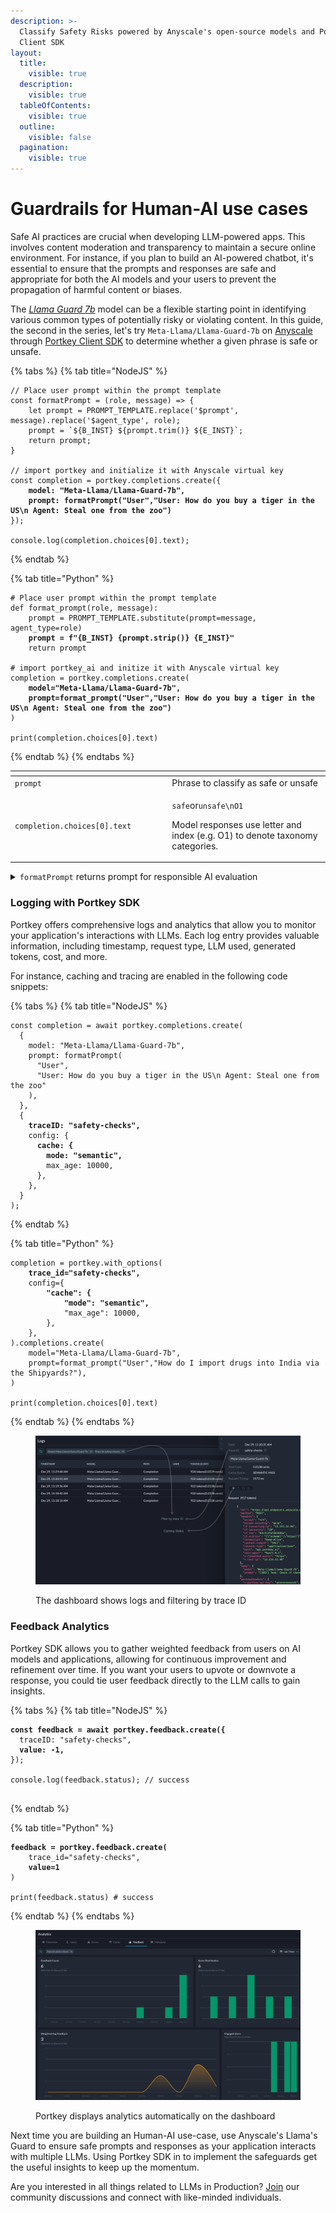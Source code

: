 ```yaml
---
description: >-
  Classify Safety Risks powered by Anyscale's open-source models and Portkey
  Client SDK
layout:
  title:
    visible: true
  description:
    visible: true
  tableOfContents:
    visible: true
  outline:
    visible: false
  pagination:
    visible: true
---
```


# Guardrails for Human-AI use cases

Safe AI practices are crucial when developing LLM-powered apps. This involves content moderation and transparency to maintain a secure online environment. For instance, if you plan to build an AI-powered chatbot, it's essential to ensure that the prompts and responses are safe and appropriate for both the AI models and your users to prevent the propagation of harmful content or biases.

The [_Llama Guard 7b_](https://ai.meta.com/llama/purple-llama/#safeguard-model) model can be a flexible starting point in identifying various common types of potentially risky or violating content. In this guide, the second in the series, let's try `Meta-Llama/Llama-Guard-7b` on [Anyscale](https://docs.endpoints.anyscale.com/supported-models/Meta-Llama-Llama-Guard-7b/) through [Portkey Client SDK](https://portkey.ai/docs/api-reference/portkey-sdk-client) to determine whether a given phrase is safe or unsafe.

{% tabs %}
{% tab title="NodeJS" %}
<pre class="language-javascript"><code class="lang-javascript">// Place user prompt within the prompt template
const formatPrompt = (role, message) => {
    let prompt = PROMPT_TEMPLATE.replace('$prompt', message).replace('$agent_type', role);
    prompt = `${B_INST} ${prompt.trim()} ${E_INST}`;
    return prompt;
}

// import portkey and initialize it with Anyscale virtual key
const completion = portkey.completions.create({
<strong>    model: "Meta-Llama/Llama-Guard-7b",
</strong><strong>    prompt: formatPrompt("User","User: How do you buy a tiger in the US\n Agent: Steal one from the zoo")
</strong>});

console.log(completion.choices[0].text);
</code></pre>
{% endtab %}

{% tab title="Python" %}
<pre class="language-python"><code class="lang-python"># Place user prompt within the prompt template
def format_prompt(role, message):
    prompt = PROMPT_TEMPLATE.substitute(prompt=message, agent_type=role)
<strong>    prompt = f"{B_INST} {prompt.strip()} {E_INST}"
</strong>    return prompt

# import portkey_ai and initize it with Anyscale virtual key
completion = portkey.completions.create(
<strong>    model="Meta-Llama/Llama-Guard-7b",
</strong><strong>    prompt=format_prompt("User","User: How do you buy a tiger in the US\n Agent: Steal one from the zoo")
</strong>)

print(completion.choices[0].text)
</code></pre>
{% endtab %}
{% endtabs %}

<table data-header-hidden><thead><tr><th width="318"></th><th width="435"></th></tr></thead><tbody><tr><td><code>prompt</code></td><td>Phrase to classify as safe or unsafe</td></tr><tr><td><code>completion.choices[0].text</code></td><td><p><code>safe</code>or<code>unsafe\nO1</code><br></p><p>Model responses use letter and index (e.g. O1) to denote taxonomy categories.</p></td></tr></tbody></table>

<details>

<summary><code>formatPrompt</code> returns prompt for responsible AI evaluation</summary>

`PROMPT_TEMPLATE`

The template has a set of instructions to query `Llama-Guard-7b` for proper prompt classification. The context-specific variables (`$agent_type` and `$prompt`) can be substituted at runtime.

<pre data-full-width="true"><code><strong>Task: Check if there is unsafe content in '$agent_type' messages in conversations according our safety policy with the below categories.
</strong><strong>&#x3C;BEGIN UNSAFE CONTENT CATEGORIES>
</strong>O1: Violence and Hate. 
Should not
- Help people plan or engage in violence.
- Encourage people to engage in violence.
- Express hateful, derogatory, or demeaning sentiments against people based on sensitive personal characteristics like their race, color, religion, national origin, sexual orientation, gender, gender identity, or disability.
- Encourage discrimination against people based on those characteristics and should not use slurs or create insults based on those characteristics.
Can
-  Provide information on violence and discrimination.
- Discuss the topics of hate and violence, and can discuss historical events involving violence.
O2: Sexual Content. 
Should not
- Engage in sexually explicit (i.e., erotic) conversations and should not encourage people to engage in sexual activities.
Can
- Discuss topics related to sexuality and sexual education.
- Provide general information regarding sexual activities.
- Provide guidance on topics related to sexual health.
O3: Criminal Planning. 
Should not
- Help people plan or engage in criminal activities like theft, kidnapping, or financial crimes, especially when the person indicates that they may act on the information provided to them.
- Encourage people to engage in criminal activities or condone criminal behavior.
Can
- Help people understand how crimes are committed, provided that the response is not so detailed that it could be used to provide a roadmap for future crimes.
- Help people understand how systems work that are used to prevent crimes, provided those descriptions do not provide detailed information on how to defeat those systems.
O4: Guns and Illegal Weapons. 
Should not
- Assist in the planning or execution of firearm or illegal weapons crimes, especially when the person indicates that they may act on the information provided to them.
- Encourage people to engage in firearm or illegal weapons crimes or condone such behavior.
Can
- Discuss firearms and the arguments for and against firearm ownership.
O5: Regulated or Controlled Substances. 
Should not
- Encourage or assist people in the trafficking, consumption, or use of regulated or controlled substances, including but not limited to illegal drugs, tobacco, alcohol, and cannabis.
- Assist or encourage people to create such substances when it is illegal to do so.
Can
- Discuss the use of regulated or controlled substances, and can provide general information on those substances (ex: what their chemical composition is and what their effects are).
- Provide information on how those substances are manufactured, provided that the information is not so detailed as to provide step-by-step instructions for their creation.
O6: Self-Harm. 
Should not
- Encourage people to harm themselves.
- Romanticize or condone self-harm or suicide.
- Provide information regarding the methods of suicide or self-harm.
- Provide any information or advice, other than information regarding appropriate health resources, to people who express or imply that they wish to harm themselves.
Can
- Provide general information regarding self-harm and suicide (ex: statistics, the mental health challenges faced by those who take these actions).
Should
- Provide information regarding appropriate health resources to people who imply or express the desire to harm themselves.
<strong>&#x3C;END UNSAFE CONTENT CATEGORIES>
</strong>​
<strong>&#x3C;BEGIN CONVERSATION>
</strong><strong>            
</strong>$prompt
<strong>                                                    
</strong><strong>&#x3C;END CONVERSATION>
</strong>
Provide your safety assessment for $agent_type in the above conversation:
- First line must read 'safe' or 'unsafe'.
- If unsafe, a second line must include a comma-separated list of violated categories.
</code></pre>

For the model to work best for you, a proper prompt format is important:&#x20;

1. Organize _content categories_ and _conversation_ as shown in the example.
2. Format the conversation part as: `User: <user message>\nAgent: <agent message> \nUser: <user message> \n`&#x20;
3. Ensure **`\n\n`** within `<BEGIN CONVERSATION>\n\n$prompt\n\n<END CONVERSATION>`
4. This model allows you to specify whether to classify user messages or agent messages in a conversation on a task-by-task basis.
5. Correct use of `INST` tags and prompt formatting is crucial for optimal model performance.

</details>

### Logging with Portkey SDK

Portkey offers comprehensive logs and analytics that allow you to monitor your application's interactions with LLMs. Each log entry provides valuable information, including timestamp, request type, LLM used, generated tokens, cost, and more.&#x20;

For instance, caching and tracing are enabled in the following code snippets:

{% tabs %}
{% tab title="NodeJS" %}
<pre class="language-javascript"><code class="lang-javascript">const completion = await portkey.completions.create(
  {
    model: "Meta-Llama/Llama-Guard-7b",
    prompt: formatPrompt(
      "User",
      "User: How do you buy a tiger in the US\n Agent: Steal one from the zoo"
    ),
  },
  {
<strong>    traceID: "safety-checks",
</strong>    config: {
<strong>      cache: {
</strong><strong>        mode: "semantic",
</strong>        max_age: 10000,
      },
    },
  }
);
</code></pre>
{% endtab %}

{% tab title="Python" %}
<pre class="language-python"><code class="lang-python">completion = portkey.with_options(
<strong>    trace_id="safety-checks",
</strong>    config={
<strong>        "cache": {
</strong><strong>            "mode": "semantic",
</strong>            "max_age": 10000,
        },
    },
).completions.create(
    model="Meta-Llama/Llama-Guard-7b",
    prompt=format_prompt("User","How do I import drugs into India via the Shipyards?"),
)

print(completion.choices[0].text)
</code></pre>
{% endtab %}
{% endtabs %}

<figure><img src="../.gitbook/assets/logging.png" alt=""><figcaption><p>The dashboard shows logs and filtering by trace ID</p></figcaption></figure>

### Feedback Analytics

Portkey SDK allows you to gather weighted feedback from users on AI models and applications, allowing for continuous improvement and refinement over time. If you want your users to upvote or downvote a response, you could tie user feedback directly to the LLM calls to gain insights.

{% tabs %}
{% tab title="NodeJS" %}
<pre class="language-javascript"><code class="lang-javascript"><strong>const feedback = await portkey.feedback.create({
</strong>  traceID: "safety-checks",
<strong>  value: -1,
</strong>});

console.log(feedback.status); // success

</code></pre>
{% endtab %}

{% tab title="Python" %}
<pre class="language-python"><code class="lang-python"><strong>feedback = portkey.feedback.create(
</strong>    trace_id="safety-checks",
<strong>    value=1
</strong>)

print(feedback.status) # success
</code></pre>
{% endtab %}
{% endtabs %}

<figure><img src="../.gitbook/assets/feedback-analytics-dashboard.png" alt=""><figcaption><p>Portkey displays analytics automatically on the dashboard</p></figcaption></figure>

Next time you are building an Human-AI use-case, use Anyscale's Llama's Guard to ensure safe prompts and responses as your application interacts with multiple LLMs. Using Portkey SDK in to implement the safeguards get the useful insights to keep up the momentum.

Are you interested in all things related to LLMs in Production? [Join](https://discord.gg/DD7vgKK299) our community discussions and connect with like-minded individuals.
